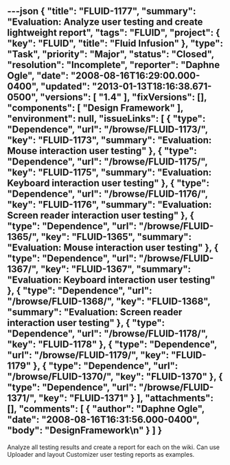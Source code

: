 ---json
{
  "title": "FLUID-1177",
  "summary": "Evaluation: Analyze user testing and create lightweight report",
  "tags": "FLUID",
  "project": {
    "key": "FLUID",
    "title": "Fluid Infusion"
  },
  "type": "Task",
  "priority": "Major",
  "status": "Closed",
  "resolution": "Incomplete",
  "reporter": "Daphne Ogle",
  "date": "2008-08-16T16:29:00.000-0400",
  "updated": "2013-01-13T18:16:38.671-0500",
  "versions": [
    "1.4"
  ],
  "fixVersions": [],
  "components": [
    "Design Framework"
  ],
  "environment": null,
  "issueLinks": [
    {
      "type": "Dependence",
      "url": "/browse/FLUID-1173/",
      "key": "FLUID-1173",
      "summary": "Evaluation:  Mouse interaction user testing"
    },
    {
      "type": "Dependence",
      "url": "/browse/FLUID-1175/",
      "key": "FLUID-1175",
      "summary": "Evaluation:  Keyboard interaction user testing"
    },
    {
      "type": "Dependence",
      "url": "/browse/FLUID-1176/",
      "key": "FLUID-1176",
      "summary": "Evaluation:  Screen reader interaction user testing"
    },
    {
      "type": "Dependence",
      "url": "/browse/FLUID-1365/",
      "key": "FLUID-1365",
      "summary": "Evaluation:  Mouse interaction user testing"
    },
    {
      "type": "Dependence",
      "url": "/browse/FLUID-1367/",
      "key": "FLUID-1367",
      "summary": "Evaluation:  Keyboard interaction user testing"
    },
    {
      "type": "Dependence",
      "url": "/browse/FLUID-1368/",
      "key": "FLUID-1368",
      "summary": "Evaluation:  Screen reader interaction user testing"
    },
    {
      "type": "Dependence",
      "url": "/browse/FLUID-1178/",
      "key": "FLUID-1178"
    },
    {
      "type": "Dependence",
      "url": "/browse/FLUID-1179/",
      "key": "FLUID-1179"
    },
    {
      "type": "Dependence",
      "url": "/browse/FLUID-1370/",
      "key": "FLUID-1370"
    },
    {
      "type": "Dependence",
      "url": "/browse/FLUID-1371/",
      "key": "FLUID-1371"
    }
  ],
  "attachments": [],
  "comments": [
    {
      "author": "Daphne Ogle",
      "date": "2008-08-16T16:31:56.000-0400",
      "body": "DesignFramework\n"
    }
  ]
}
---
Analyze all testing results and create a report for each on the wiki.  Can use Uploader and layout Customizer user testing reports as examples.

        